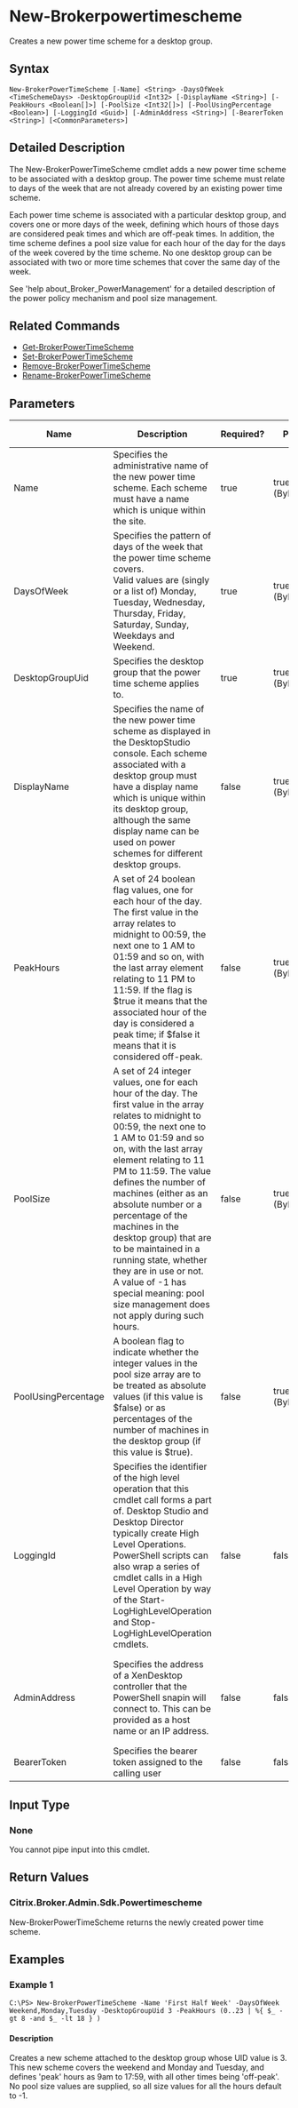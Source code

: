 ﻿
# New-Brokerpowertimescheme
Creates a new power time scheme for a desktop group.
## Syntax
```
New-BrokerPowerTimeScheme [-Name] <String> -DaysOfWeek <TimeSchemeDays> -DesktopGroupUid <Int32> [-DisplayName <String>] [-PeakHours <Boolean[]>] [-PoolSize <Int32[]>] [-PoolUsingPercentage <Boolean>] [-LoggingId <Guid>] [-AdminAddress <String>] [-BearerToken <String>] [<CommonParameters>]
```
## Detailed Description
The New-BrokerPowerTimeScheme cmdlet adds a new power time scheme to be associated with a desktop group. The power time scheme must relate to days of the week that are not already covered by an existing power time scheme.

Each power time scheme is associated with a particular desktop group, and covers one or more days of the week, defining which hours of those days are considered peak times and which are off-peak times. In addition, the time scheme defines a pool size value for each hour of the day for the days of the week covered by the time scheme. No one desktop group can be associated with two or more time schemes that cover the same day of the week.

See 'help about\_Broker\_PowerManagement' for a detailed description of the power policy mechanism and pool size management.


## Related Commands

* [Get-BrokerPowerTimeScheme](../Get-BrokerPowerTimeScheme/)
* [Set-BrokerPowerTimeScheme](../Set-BrokerPowerTimeScheme/)
* [Remove-BrokerPowerTimeScheme](../Remove-BrokerPowerTimeScheme/)
* [Rename-BrokerPowerTimeScheme](../Rename-BrokerPowerTimeScheme/)
## Parameters
| Name   | Description | Required? | Pipeline Input | Default Value |
| --- | --- | --- | --- | --- |
| Name | Specifies the administrative name of the new power time scheme. Each scheme must have a name which is unique within the site. | true | true (ByPropertyName) |  |
| DaysOfWeek | Specifies the pattern of days of the week that the power time scheme covers.<br>Valid values are (singly or a list of) Monday, Tuesday, Wednesday, Thursday, Friday, Saturday, Sunday, Weekdays and Weekend. | true | true (ByPropertyName) |  |
| DesktopGroupUid | Specifies the desktop group that the power time scheme applies to. | true | true (ByPropertyName) |  |
| DisplayName | Specifies the name of the new power time scheme as displayed in the DesktopStudio console. Each scheme associated with a desktop group must have a display name which is unique within its desktop group, although the same display name can be used on power schemes for different desktop groups. | false | true (ByPropertyName) |  |
| PeakHours | A set of 24 boolean flag values, one for each hour of the day. The first value in the array relates to midnight to 00:59, the next one to 1 AM to 01:59 and so on, with the last array element relating to 11 PM to 11:59. If the flag is \$true it means that the associated hour of the day is considered a peak time; if \$false it means that it is considered off-peak. | false | true (ByPropertyName) | 24 \$false values, meaning all hours are off-peak |
| PoolSize | A set of 24 integer values, one for each hour of the day. The first value in the array relates to midnight to 00:59, the next one to 1 AM to 01:59 and so on, with the last array element relating to 11 PM to 11:59. The value defines the number of machines (either as an absolute number or a percentage of the machines in the desktop group) that are to be maintained in a running state, whether they are in use or not. A value of -1 has special meaning: pool size management does not apply during such hours. | false | true (ByPropertyName) | 24 values of '-1', meaning no pool size management is to be performed |
| PoolUsingPercentage | A boolean flag to indicate whether the integer values in the pool size array are to be treated as absolute values (if this value is \$false) or as percentages of the number of machines in the desktop group (if this value is \$true). | false | true (ByPropertyName) | false |
| LoggingId | Specifies the identifier of the high level operation that this cmdlet call forms a part of. Desktop Studio and Desktop Director typically create High Level Operations. PowerShell scripts can also wrap a series of cmdlet calls in a High Level Operation by way of the Start-LogHighLevelOperation and Stop-LogHighLevelOperation cmdlets. | false | false |  |
| AdminAddress | Specifies the address of a XenDesktop controller that the PowerShell snapin will connect to. This can be provided as a host name or an IP address. | false | false | Localhost. Once a value is provided by any cmdlet, this value will become the default. |
| BearerToken | Specifies the bearer token assigned to the calling user | false | false |  |

## Input Type

### None
You cannot pipe input into this cmdlet.
## Return Values

### Citrix.Broker.Admin.Sdk.Powertimescheme
New-BrokerPowerTimeScheme returns the newly created power time scheme.
## Examples

### Example 1
```
C:\PS> New-BrokerPowerTimeScheme -Name 'First Half Week' -DaysOfWeek Weekend,Monday,Tuesday -DesktopGroupUid 3 -PeakHours (0..23 | %{ $_ -gt 8 -and $_ -lt 18 } )
```
#### Description
Creates a new scheme attached to the desktop group whose UID value is 3. This new scheme covers the weekend and Monday and Tuesday, and defines 'peak' hours as 9am to 17:59, with all other times being 'off-peak'. No pool size values are supplied, so all size values for all the hours default to -1.

